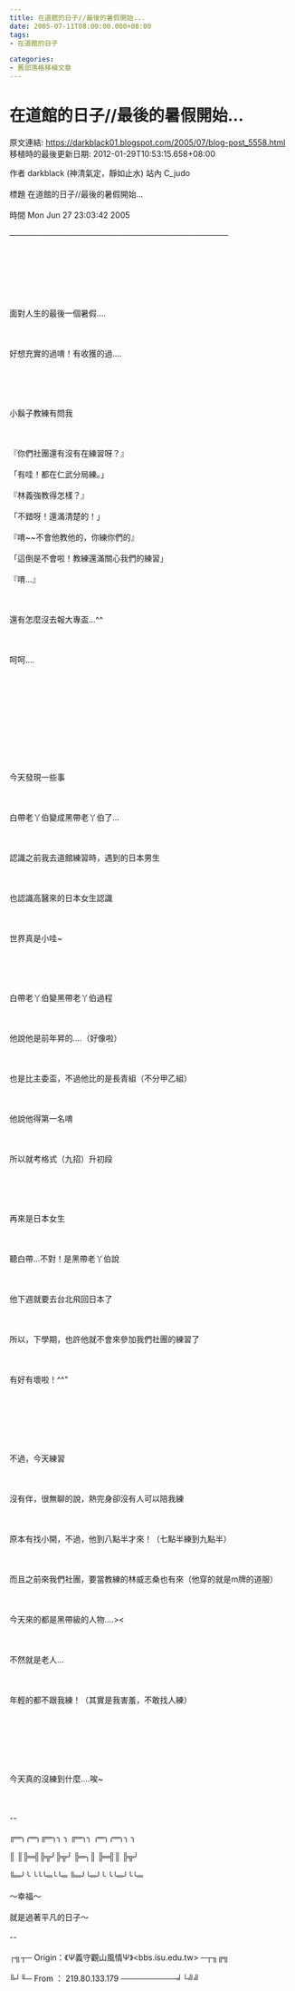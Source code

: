 ```yaml
---
title: 在道館的日子//最後的暑假開始...
date: 2005-07-11T08:00:00.000+08:00
tags: 
- 在道館的日子

categories:
- 舊部落格移植文章
---
```


# 在道館的日子//最後的暑假開始...

原文連結: https://darkblack01.blogspot.com/2005/07/blog-post_5558.html
移植時的最後更新日期: 2012-01-29T10:53:15.658+08:00

 作者  darkblack (神清氣定，靜如止水)                       站內  C_judo<br /><br /> 標題  在道館的日子//最後的暑假開始...<br /><br /> 時間  Mon Jun 27 23:03:42 2005<br /><br />───────────────────────────────────────<br /><br />                                                                                <br /><br />                                                                                <br /><br />                                                                                <br /><br />面對人生的最後一個暑假....<br /><br />                                                                                <br /><br />好想充實的過唷！有收獲的過....<br /><br />                                                                                <br /><br />                                                                                <br /><br />小鬍子教練有問我<br /><br />                                                                                <br /><br />『你們社團還有沒有在練習呀？』<br /><br />「有哇！都在仁武分局練。」<br /><br />『林義強教得怎樣？』<br /><br />「不錯呀！還滿清楚的！」<br /><br />『唷~~不會他教他的，你練你們的』<br /><br />「這倒是不會啦！教練還滿關心我們的練習」<br /><br />『唷...』<br /><br />                                                                                <br /><br />還有怎麼沒去報大專盃...^^<br /><br />                                                                                <br /><br />呵呵....<br /><br />                                                                                <br /><br />                                                                                <br /><br />                                                                                <br /><br />                                                                                <br /><br />                                                                                <br /><br />今天發現一些事<br /><br />                                                                                <br /><br />白帶老丫伯變成黑帶老丫伯了...<br /><br />                                                                                <br /><br />認識之前我去道館練習時，遇到的日本男生<br /><br />                                                                                <br /><br />也認識高醫來的日本女生認識<br /><br />                                                                                <br /><br />世界真是小哇~<br /><br />                                                                                <br /><br />                                                                                <br /><br />白帶老丫伯變黑帶老丫伯過程<br /><br />                                                                                <br /><br />他說他是前年昇的....（好像啦）<br /><br />                                                                                <br /><br />也是比主委盃，不過他比的是長青組（不分甲乙組）<br /><br />                                                                                <br /><br />他說他得第一名唷<br /><br />                                                                                <br /><br />所以就考格式（九招）升初段<br /><br />                                                                                <br /><br />                                                                                <br /><br />再來是日本女生<br /><br />                                                                                <br /><br />聽白帶...不對！是黑帶老丫伯說<br /><br />                                                                                <br /><br />他下週就要去台北飛回日本了<br /><br />                                                                                <br /><br />所以，下學期，也許他就不會來參加我們社團的練習了<br /><br />                                                                                <br /><br />有好有壞啦！^^"<br /><br />                                                                                <br /><br />                                                                                <br /><br />                                                                                <br /><br />不過，今天練習<br /><br />                                                                                <br /><br />沒有伴，很無聊的說，熱完身卻沒有人可以陪我練<br /><br />                                                                                <br /><br />原本有找小開，不過，他到八點半才來！（七點半練到九點半）<br /><br />                                                                                <br /><br />而且之前來我們社團，要當教練的林威志桑也有來（他穿的就是m牌的道服）<br /><br />                                                                                <br /><br />今天來的都是黑帶級的人物....><<br /><br />                                                                                <br /><br />不然就是老人...<br /><br />                                                                                <br /><br />年輕的都不跟我練！（其實是我害羞，不敢找人練）<br /><br />                                                                                <br /><br />                                                                                <br /><br />                                                                                <br /><br />今天真的沒練到什麼....唉~<br /><br />                                                                                <br /><br />--<br /><br />╔═╮╭═╮╔═╮╮  ╮  ╔═╮╮    ╭═╮╭═╮╮  ╮<br /><br />║  ║╠═╣╠╦╯╠╦╯  ╠═╮║    ╠═╣║    ╠╦╯<br /><br />╚═╯╰  ╰╰╰═╰╰═  ╚═╯╰═╯╰  ╰╰═╯╰╰═<br /><br />   ～幸福～<br /><br />                                  就是過著平凡的日子～<br /><br />--<br /><br />┌╗┬─ Origin：《Ψ義守觀山風情Ψ》&lt;bbs.isu.edu.tw&gt; ─┬╖╔╗<br /><br />╚┘╙─ From  ： 219.80.133.179    ──────────╛└╝╝  
